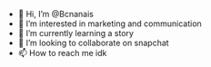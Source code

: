 - 👋 Hi, I’m @Bcnanais
- 👀 I’m interested in marketing and communication
- 🌱 I’m currently learning a story
- 💞️ I’m looking to collaborate on snapchat
- 📫 How to reach me idk

<!---
Bcnanais/Bcnanais is a ✨ special ✨ repository because its `README.md` (this file) appears on your GitHub profile.
You can click the Preview link to take a look at your changes.
--->
